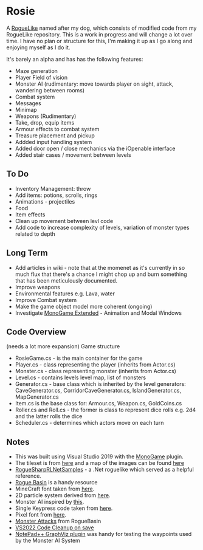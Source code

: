 
# Rosie
A [RogueLike](https://en.wikipedia.org/wiki/Roguelike) named after my dog, which consists of modified code from my RogueLike repository. This is a work in progress and will change  a lot over time. I have no plan or structure for this, I'm making it up as I go along and enjoying myself as I do it.

It's  barely an alpha and has has the following features:

* Maze generation
* Player Field of vision
* Monster AI (rudimentary: move towards player on sight, attack, wandering between rooms)
* Combat system
* Messages
* Minimap
* Weapons (Rudimentary)
* Take, drop, equip items 
* Armour effects to combat system
* Treasure placement and pickup
* Addded input handling system
* Added door open / close mechanics via the iOpenable interface
* Added stair cases / movement between levels

## To Do
* Inventory Management: throw
* Add items: potions, scrolls, rings
* Animations - projectiles
* Food
* Item effects
* Clean up movement between levl code
* Add code to increase complexity of levels, variation of monster types related to depth

## Long Term
 * Add articles in wiki - note that at the momenet as it's currently in so much flux that there's a chance I might chop up and burn something that has been meticulously documented.
 * Improve weapons
 * Environmental features e.g. Lava, water
 * Improve Combat system
 * Make the game object model more coherent (ongoing)
 * Investigate [MonoGame Extended](https://www.monogameextended.net/) - Animation and Modal Windows

## Code Overview
(needs a lot more expansion)
Game structure
* RosieGame.cs - is the main container for the game
* Player.cs - class representing the player (inherits from Actor.cs)
* Monster.cs - class representing monster (inherits from Actor.cs)
* Level.cs - contains levels level map, list of monsters
* Generator.cs - base class which is inherited by the level generators: CaveGenerator.cs, CorridorCaveGenerator.cs, IslandGenerator.cs, MapGenerator.cs
* Item.cs is the base class for: Armour.cs, Weapon.cs, GoldCoins.cs
* Roller.cs and Roll.cs - the former is class to represent dice rolls e.g. 2d4 and the latter rolls the dice
* Scheduler.cs - determines which actors move on each turn



## Notes

* This was built using Visual Studio 2019 with the [MonoGame](https://docs.monogame.net/index.html) plugin.
* The tileset is from [here](https://github.com/statico/rltiles) and a map of the images can be found [here](http://statico.github.io/rltiles/)
* [RogueSharpRLNetSamples](https://bitbucket.org/FaronBracy/roguesharprlnetsamples/src/master/) - a .Net roguelike which served as a helpful reference.
* [Rogue Basin](http://roguebasin.com/index.php/Main_Page) is a handy resource
* MineCraft font taken from [here](https://www.dafont.com/bitmap.php).
* 2D particle system derived from [here](http://rbwhitaker.wikidot.com/2d-particle-engine-1).
* Monster AI inspired by [this](https://www.reddit.com/r/roguelikes/comments/1eayb6/monster_ai_system_explained_part_1_of_5/).
* Single Keypress code taken from [here](https://www.dreamincode.net/forums/topic/365588-detect-single-keypress-in-xna/).
* Pixel font from [here](https://github.com/00-Evan/shattered-pixel-dungeon/blob/master/core/src/main/assets/fonts/pixel_font.ttf).
* [Monster Attacks](http://roguebasin.com/index.php/Monster_attacks) from RogueBasin
* [VS2022 Code Cleanup on save](https://devblogs.microsoft.com/visualstudio/bringing-code-cleanup-on-save-to-visual-studio-2022-17-1-preview-2/)
* [NotePad++ GraphViz plugin](https://github.com/jrebacz/NppGraphViz) was handy for testing the waypoints used by the Monster AI System